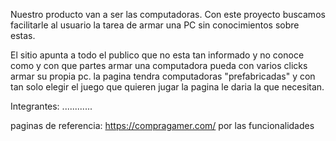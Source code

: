 Nuestro producto van a ser las computadoras.
Con este proyecto buscamos facilitarle al usuario la tarea de armar una PC sin conocimientos sobre estas. 

El sitio apunta a todo el publico que no esta tan informado y no conoce como y con que partes armar una computadora pueda con varios clicks armar su propia pc. la pagina tendra computadoras "prefabricadas" y con tan solo elegir el juego que quieren jugar la pagina le daria la que necesitan.


Integrantes: ............







paginas de referencia: https://compragamer.com/      por las funcionalidades

